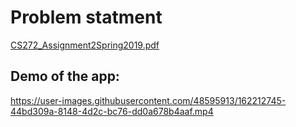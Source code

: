 # Problem statment
[CS272_Assignment2Spring2019.pdf](https://github.com/yosrri/BusStation/files/8443337/CS272_Assignment2Spring2019.pdf)


## Demo of the app:
https://user-images.githubusercontent.com/48595913/162212745-44bd309a-8148-4d2c-bc76-dd0a678b4aaf.mp4

